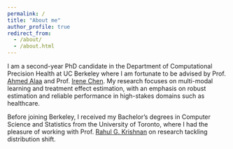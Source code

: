 ```yaml
---
permalink: /
title: "About me"
author_profile: true
redirect_from: 
  - /about/
  - /about.html
---
```


I am a second-year PhD candidate in the Department of Computational Precision Health at UC Berkeley where I am fortunate to be advised by Prof. [Ahmed Alaa](https://vcresearch.berkeley.edu/faculty/ahmed-alaa) and Prof. [Irene Chen](https://irenechen.net/). My research focuses on multi-modal learning and treatment effect estimation, with an emphasis on robust estimation and reliable performance in high-stakes domains such as healthcare.

Before joining Berkeley, I received my Bachelor’s degrees in Computer Science and Statistics from the University of Toronto, where I had the pleasure of working with Prof. [Rahul G. Krishnan](https://www.cs.toronto.edu/~rahulgk/) on research tackling distribution shift.
